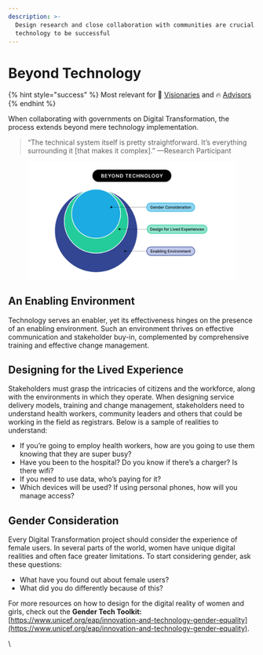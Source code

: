 ```yaml
---
description: >-
  Design research and close collaboration with communities are crucial for any
  technology to be successful
---
```


# Beyond Technology

{% hint style="success" %}
Most relevant for 💭 [Visionaries](../get-started.md#visioning) and 🔥 [Advisors](../get-started.md#advising)&#x20;
{% endhint %}

When collaborating with governments on Digital Transformation, the process extends beyond mere technology implementation.

> “The technical system itself is pretty straightforward. It’s everything surrounding it \[that makes it complex].” —Research Participant

<figure><img src="../.gitbook/assets/beyond tech.png" alt=""><figcaption></figcaption></figure>

## An Enabling Environment

Technology serves an enabler, yet its effectiveness hinges on the presence of an enabling environment. Such an environment thrives on effective communication and stakeholder buy-in, complemented by comprehensive training and effective change management.



## Designing for the Lived Experience&#x20;

Stakeholders must grasp the intricacies of citizens and the workforce, along with the environments in which they operate. When designing service delivery models, training and change management, stakeholders need to understand health workers, community leaders and others that could be working in the field as registrars. Below is a sample of realities to understand:&#x20;

* If you’re going to employ health workers, how are you going to use them knowing that they are super busy?&#x20;
* Have you been to the hospital? Do you know if there’s a charger? Is there wifi?&#x20;
* If you need to use data, who’s paying for it?&#x20;
* Which devices will be used? If using personal phones, how will you manage access?



## Gender Consideration

Every Digital Transformation project should consider the experience of female users. In several parts of the world, women have unique digital realities and often face greater limitations. To start considering gender, ask these questions:

* What have you found out about female users?&#x20;
* What did you do differently because of this?

For more resources on how to design for the digital reality of women and girls, check out the **Gender Tech Toolkit:** [https://www.unicef.org/eap/innovation-and-technology-gender-equality](https://www.unicef.org/eap/innovation-and-technology-gender-equality).

\
